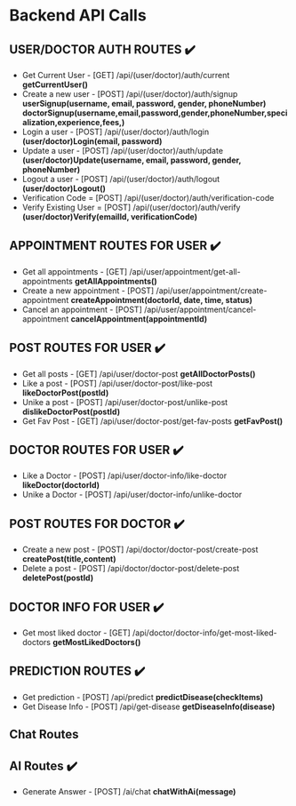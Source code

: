 # Backend API Calls

## USER/DOCTOR AUTH ROUTES ✔️

- Get Current User - [GET] /api/(user/doctor)/auth/current
  **getCurrentUser()**
- Create a new user - [POST] /api/(user/doctor)/auth/signup
  **userSignup(username, email, password, gender, phoneNumber)**
  **doctorSignup(username,email,password,gender,phoneNumber,specialization,experience,fees,)**
- Login a user - [POST] /api/(user/doctor)/auth/login
  **(user/doctor)Login(email, password)**
- Update a user - [POST] /api/(user/doctor)/auth/update
  **(user/doctor)Update(username, email, password, gender, phoneNumber)**
- Logout a user - [POST] /api/(user/doctor)/auth/logout
  **(user/doctor)Logout()**
- Verification Code = [POST] /api/(user/doctor)/auth/verification-code
- Verify Existing User = [POST] /api/(user/doctor)/auth/verify
  **(user/doctor)Verify(emailId, verificationCode)**

## APPOINTMENT ROUTES FOR USER ✔️

- Get all appointments - [GET] /api/user/appointment/get-all-appointments
  **getAllAppointments()**
- Create a new appointment - [POST] /api/user/appointment/create-appointment
  **createAppointment(doctorId, date, time, status)**
- Cancel an appointment - [POST] /api/user/appointment/cancel-appointment
  **cancelAppointment(appointmentId)**

## POST ROUTES FOR USER ✔️

- Get all posts - [GET] /api/user/doctor-post
  **getAllDoctorPosts()**
- Like a post - [POST] /api/user/doctor-post/like-post
  **likeDoctorPost(postId)**
- Unike a post - [POST] /api/user/doctor-post/unlike-post
  **dislikeDoctorPost(postId)**
- Get Fav Post - [GET] /api/user/doctor-post/get-fav-posts
  **getFavPost()**

## DOCTOR ROUTES FOR USER ✔️

- Like a Doctor - [POST] /api/user/doctor-info/like-doctor
  **likeDoctor(doctorId)**
- Unike a Doctor - [POST] /api/user/doctor-info/unlike-doctor

## POST ROUTES FOR DOCTOR ✔️

- Create a new post - [POST] /api/doctor/doctor-post/create-post
  **createPost(title,content)**
- Delete a post - [POST] /api/doctor/doctor-post/delete-post
  **deletePost(postId)**

## DOCTOR INFO FOR USER ✔️

- Get most liked doctor - [GET] /api/doctor/doctor-info/get-most-liked-doctors
  **getMostLikedDoctors()**

## PREDICTION ROUTES ✔️

- Get prediction - [POST] /api/predict
  **predictDisease(checkItems)** <!-- It takes a array with 0/1 value -->
- Get Disease Info - [POST] /api/get-disease
  **getDiseaseInfo(disease)**

## Chat Routes <!-- This will be added later -->

## AI Routes ✔️

- Generate Answer - [POST] /ai/chat
  **chatWithAi(message)**
